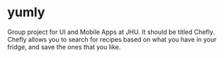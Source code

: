 # yumly

Group project for UI and Mobile Apps at JHU.
It should be titled Chefly.
Chefly allows you to search for recipes based on what you have in your fridge, and save the ones that you like.
